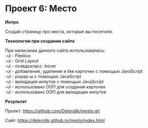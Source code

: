 # Проект 6: Место

**Интро**

Создай страницу про места, которые вы посетили. 

**Технологии при создании сайта**

При написании данного сайта использовались:   
-ul - Flexbox  
-ul - Grid Layout  
-ul - псевдокласс :hover  
-ul - добавление, удаление и like карточек с помощью JavaScript  
-ul - popap-ы с помощью JavaScript  
-ul - валидация инпутов  с помощью JavaScript  
-ul - использовано ООП для создания карточек   
-ul - использовано ООП для валидации инпутов   

**Результат**

Проект: https://github.com/Delendik/mesto.git

Сайт: https://delendik.github.io/mesto/index.html

